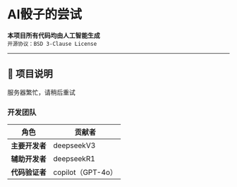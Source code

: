# AI骰子的尝试

**本项目所有代码均由人工智能生成**  
`开源协议：BSD 3-Clause License`

---

## 📜 项目说明
服务器繁忙，请稍后重试

### 开发团队
| 角色 | 贡献者 |
|------|--------|
| **主要开发者** | deepseekV3 |
| **辅助开发者** | deepseekR1 |
| **代码验证者** | copilot（GPT-4o） |
